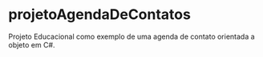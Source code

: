 # projetoAgendaDeContatos
Projeto Educacional como exemplo de uma agenda de contato orientada a objeto em C#.
